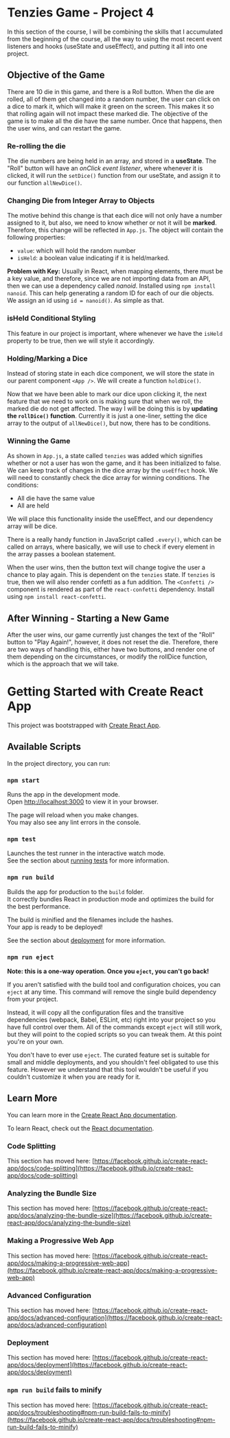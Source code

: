 # Tenzies Game - Project 4

In this section of the course, I will be combining the skills that I accumulated from the beginning of the course, all the way to using the most recent event listeners and hooks (useState and useEffect), and putting it all into one project.

## Objective of the Game
There are 10 die in this game, and there is a Roll button. When the die are rolled, all of them get changed into a random number, the user can click on a dice to mark it, which will make it green on the screen. This makes it so that rolling again will not impact these marked die. The objective of the game is to make all the die have the same number. Once that happens, then the user wins, and can restart the game.

### Re-rolling the die
The die numbers are being held in an array, and stored in a **useState**.
The "Roll" button will have an *onClick event listener*, where whenever it
is clicked, it will run the `setDice()` function from our useState, and
assign it to our function `allNewDice()`.

### Changing Die from Integer Array to Objects
The motive behind this change is that each dice will not only have a number assigned to it, but also, we need to know whether or not it will be **marked**.
Therefore, this change will be reflected in `App.js`.
The object will contain the following properties:
- `value`: which will hold the random number
- `isHeld`: a boolean value indicating if it is held/marked.

**Problem with Key:** Usually in React, when mapping elements, there must
be a key value, and therefore, since we are not importing data from an API,
then we can use a dependency called *nanoid*.
Installed using `npm install nanoid`. This can help generating a random ID for each of our die objects. We assign an id using `id = nanoid()`. As simple as that.


### isHeld Conditional Styling
This feature in our project is important, where whenever we have the `isHeld`
property to be true, then we will style it accordingly.

### Holding/Marking a Dice
Instead of storing state in each dice component, we will store the state in our parent component `<App />`. We will create a function `holdDice()`.

Now that we have been able to mark our dice upon clicking it, the next feature
that we need to work on is making sure that when we roll, the marked die do not get affected. The way I will be doing this is by **updating the `rollDice()` function**. Currently it is just a one-liner, setting the dice array to
the output of `allNewDice()`, but now, there has to be conditions.

### Winning the Game
As shown in `App.js`, a state called `tenzies` was added which signifies
whether or not a user has won the game, and it has been initialized to false.
We can keep track of changes in the dice array by the `useEffect` hook.
We will need to constantly check the dice array for winning conditions.
The conditions:
- All die have the same value
- All are held

We will place this functionality inside the useEffect, and our dependency array will be dice.

There is a really handy function in JavaScript called `.every()`, which can be called on arrays, where basically, we will use to check if every element in the array passes a boolean statement.

When the user wins, then the button text will change togive the user a chance to play again. This is dependent on the `tenzies` state. If `tenzies` is true,
then we will also render confetti as a fun addition.
The `<Confetti />` component is rendered as part of the `react-confetti`
dependency. Install using `npm install react-confetti`.

## After Winning - Starting a New Game
After the user wins, our game currently just changes the text of the "Roll" button to "Play Again!", however, it does not reset the die. Therefore,
there are two ways of handling this, either have two buttons, and render one
of them depending on the circumstances, or modify the rollDice function, which is the approach that we will take.
# Getting Started with Create React App

This project was bootstrapped with [Create React App](https://github.com/facebook/create-react-app).

## Available Scripts

In the project directory, you can run:

### `npm start`

Runs the app in the development mode.\
Open [http://localhost:3000](http://localhost:3000) to view it in your browser.

The page will reload when you make changes.\
You may also see any lint errors in the console.

### `npm test`

Launches the test runner in the interactive watch mode.\
See the section about [running tests](https://facebook.github.io/create-react-app/docs/running-tests) for more information.

### `npm run build`

Builds the app for production to the `build` folder.\
It correctly bundles React in production mode and optimizes the build for the best performance.

The build is minified and the filenames include the hashes.\
Your app is ready to be deployed!

See the section about [deployment](https://facebook.github.io/create-react-app/docs/deployment) for more information.

### `npm run eject`

**Note: this is a one-way operation. Once you `eject`, you can't go back!**

If you aren't satisfied with the build tool and configuration choices, you can `eject` at any time. This command will remove the single build dependency from your project.

Instead, it will copy all the configuration files and the transitive dependencies (webpack, Babel, ESLint, etc) right into your project so you have full control over them. All of the commands except `eject` will still work, but they will point to the copied scripts so you can tweak them. At this point you're on your own.

You don't have to ever use `eject`. The curated feature set is suitable for small and middle deployments, and you shouldn't feel obligated to use this feature. However we understand that this tool wouldn't be useful if you couldn't customize it when you are ready for it.

## Learn More

You can learn more in the [Create React App documentation](https://facebook.github.io/create-react-app/docs/getting-started).

To learn React, check out the [React documentation](https://reactjs.org/).

### Code Splitting

This section has moved here: [https://facebook.github.io/create-react-app/docs/code-splitting](https://facebook.github.io/create-react-app/docs/code-splitting)

### Analyzing the Bundle Size

This section has moved here: [https://facebook.github.io/create-react-app/docs/analyzing-the-bundle-size](https://facebook.github.io/create-react-app/docs/analyzing-the-bundle-size)

### Making a Progressive Web App

This section has moved here: [https://facebook.github.io/create-react-app/docs/making-a-progressive-web-app](https://facebook.github.io/create-react-app/docs/making-a-progressive-web-app)

### Advanced Configuration

This section has moved here: [https://facebook.github.io/create-react-app/docs/advanced-configuration](https://facebook.github.io/create-react-app/docs/advanced-configuration)

### Deployment

This section has moved here: [https://facebook.github.io/create-react-app/docs/deployment](https://facebook.github.io/create-react-app/docs/deployment)

### `npm run build` fails to minify

This section has moved here: [https://facebook.github.io/create-react-app/docs/troubleshooting#npm-run-build-fails-to-minify](https://facebook.github.io/create-react-app/docs/troubleshooting#npm-run-build-fails-to-minify)
